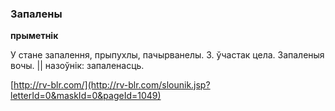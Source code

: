 ### Запалены
**прыметнік**

У стане запалення, прыпухлы, пачырванелы. З. ўчастак цела. Запаленыя вочы. || назоўнік: запаленасць.

<a rel="author">[http://rv-blr.com/](http://rv-blr.com/slounik.jsp?letterId=0&maskId=0&pageId=1049)</a>
